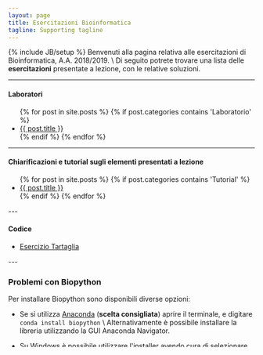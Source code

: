 ```yaml
---
layout: page
title: Esercitazioni Bioinformatica
tagline: Supporting tagline
---
```

{% include JB/setup %}
Benvenuti alla pagina relativa alle esercitazioni di Bioinformatica, A.A. 2018/2019. \\
Di seguito potrete trovare una lista delle **esercitazioni** presentate a lezione, con le relative soluzioni.

---


#### Laboratori

<ul>
  {% for post in site.posts %}
	{% if post.categories contains 'Laboratorio' %}
    	<li>
      		<a href="{{ post.url }}">{{ post.title }}</a>
    	</li>
    {% endif %}
  {% endfor %}
</ul>

---

#### Chiarificazioni e tutorial sugli elementi presentati a lezione
<ul>
  {% for post in site.posts %}
	{% if post.categories contains 'Tutorial' %}
    	<li>
      		<a href="{{ post.url }}">{{ post.title }}</a>
    	</li>
    {% endif %}
  {% endfor %}
</ul>
---

#### Codice
<ul>
<li>
	<a href="/python/esercizio_tartaglia.py">Esercizio Tartaglia</a>
</li>
</ul>
---

### Problemi con Biopython

Per installare Biopython sono disponibili diverse opzioni:

- Se si utilizza [Anaconda](https://www.continuum.io/downloads) (**scelta consigliata**) aprire il terminale, e digitare
	`conda install biopython` \\
	Alternativamente è possibile installare la libreria utilizzando la GUI Anaconda Navigator.

- Su Windows è possibile utilizzare [l'installer](http://biopython.org/wiki/Download)
	avendo cura di selezionare la versione di python opportuna.

- Installazione dai sorgenti; scaricare l'archivio [biopython-1.xy.tar.gz](http://biopython.org/wiki/Download)). \\
	Da terminale: \\
	Scompattare l'archivio e muoversi nella directory. \\
	Dunque eseguire: \\
	`python setup.py build`\\
	`python setup.py test`\\
	e, se non ci sono errori: \\
	`sudo python setup.py install`

- ...

---

### Alcuni link utili:

#### Python

- [Python Tutor](http://pythontutor.com) un tool attraverso cui scrivere script Python direttamente
	sul web e visualizzarne l'esecuzione step-by-step.
- [Anaconda Distribution](https://www.continuum.io/downloads) la distribuzione consigliata
	di Python.
- [Python Website](http://www.python.org) per documentazione e tutorial.
- [Is Python pass-by-reference or pass-by-value?](http://robertheaton.com/2014/02/09/pythons-pass-by-object-reference-as-explained-by-philip-k-dick/)
interessante post per chiarire come gli argomenti sono passati alle funzioni in Python.
- [Testare le Regex](https://regex101.com/) in python od altri linguaggi.

#### Bioinformatica

- [Biopython](http://biopython.org/wiki/Biopython) libreria di tool per computational biology in python.
	Per l'installazione si invita ad utilizzare il package manager fornito assieme alla distribuzione di python.
